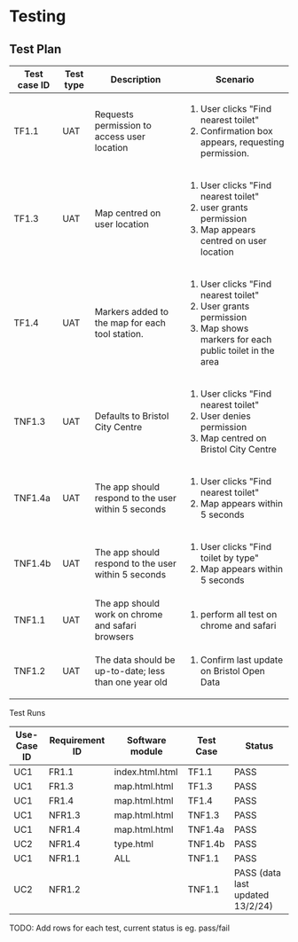 # Testing

## Test Plan
| Test case ID | Test type |	Description                                 |	Scenario |
| -------------| ----------| -------------------------------------------  | ---------|
|TF1.1	       |UAT      | 	Requests permission to access user location | <ol><li>User clicks "Find nearest toilet"<li>Confirmation box appears, requesting permission.<ol>|
|TF1.3	       |UAT      | 	Map centred on user location | <ol><li>User clicks "Find nearest toilet"<li>user grants permission<li> Map appears centred on user location<ol>|
|TF1.4	       |UAT      | 	Markers added to the map for each tool station. | <ol><li>User clicks "Find nearest toilet"<li>User grants permission<li> Map shows markers for each public toilet in the area<ol>|
|TNF1.3	       |UAT      | 	Defaults to Bristol City Centre | <ol><li>User clicks "Find nearest toilet"<li>User denies permission<li> Map centred on Bristol City Centre<ol>|
|TNF1.4a	       |UAT      | 	The app should respond to the user within 5 seconds | <ol><li>User clicks "Find nearest toilet"<li>Map appears within 5 seconds<ol>|
|TNF1.4b	       |UAT      | 	The app should respond to the user within 5 seconds | <ol><li>User clicks "Find toilet by type"<li>Map appears within 5 seconds<ol>|
|TNF1.1          |UAT      | 	The app should work on chrome and safari browsers | <ol><li>perform all test on chrome and safari<ol>|
|TNF1.2	       |UAT      | 	The data should be up-to-date; less than one year old | <ol><li>Confirm last update on Bristol Open Data<ol>|


          


Test Runs

| Use-Case ID | Requirement ID | Software module | Test Case | Status |
| ------------|  ------------- | ----------------| ----------| -------|
|     UC1     |     FR1.1      | index.html.html |  TF1.1    |  PASS  |
|     UC1     |     FR1.3      | map.html.html   |  TF1.3    |  PASS  |
|     UC1     |     FR1.4      | map.html.html   |  TF1.4    |  PASS  |
|     UC1     |     NFR1.3     | map.html.html   |  TNF1.3    |  PASS  |
|     UC1     |     NFR1.4     | map.html.html   |  TNF1.4a   |  PASS  |
|     UC2     |     NFR1.4     | type.html       |  TNF1.4b   |  PASS  |
|     UC1     |     NFR1.1     | ALL             |  TNF1.1   |  PASS  |
|     UC2     |     NFR1.2     |                 |  TNF1.1    |  PASS (data last updated 13/2/24) |




TODO: Add rows for each test, current status is eg. pass/fail
